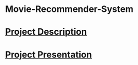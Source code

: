 # Movie-Recommender-System


# [Project Description](https://github.com/Kunal-Kalra/Movie-Recommender-System/blob/main/Project%20Report.pdf) 
# [Project Presentation](https://prezi.com/view/0NoxLY66tV7fYmLEwz66/)
